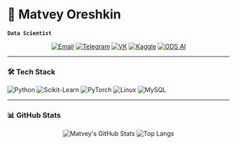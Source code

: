 # 🚀 Matvey Oreshkin
**`Data Scientist`**

<div align="center">
  
[![Email](https://img.shields.io/badge/Gmail-D14836?style=for-the-badge&logo=gmail&logoColor=white)](mailto:matveyoreshkin2005@gmail.com)
[![Telegram](https://img.shields.io/badge/Telegram-2CA5E0?style=for-the-badge&logo=telegram&logoColor=white)](https://t.me/jwusuhe)
[![VK](https://img.shields.io/badge/VK-0077FF?style=for-the-badge&logo=vk&logoColor=white)](https://vk.com/matveyoreshkin)
[![Kaggle](https://img.shields.io/badge/Kaggle-20BEFF?style=for-the-badge&logo=kaggle&logoColor=white)](https://www.kaggle.com/matveyyoreshkin)
[![ODS AI](https://img.shields.io/badge/ODS_AI-000000?style=for-the-badge&logo=open-data-science&logoColor=white)](https://ods.ai/users/w26731376d287)
  
</div>

---

### 🛠 **Tech Stack**
![Python](https://img.shields.io/badge/Python-3776AB?style=for-the-plastic&logo=python&logoColor=white)
![Scikit-Learn](https://img.shields.io/badge/Scikit_Learn-FF9E0F?style=for-the-plastic&logo=scikit-learn&logoColor=white)
![PyTorch](https://img.shields.io/badge/PyTorch-EE4C2C?style=for-the-plastic&logo=pytorch&logoColor=white)
![Linux](https://img.shields.io/badge/Linux-FCC624?style=for-the-plastic&logo=linux&logoColor=black)
![MySQL](https://img.shields.io/badge/MySQL-4479A1?style=for-the-plastic&logo=mysql&logoColor=white)

---

### 📊 **GitHub Stats**
<div align="center">
  
![Matvey's GitHub Stats](https://github-readme-stats.vercel.app/api?username=MatveyOreshkinn&show_icons=true&theme=radical&hide_border=true&bg_color=0D1117)
![Top Langs](https://github-readme-stats.vercel.app/api/top-langs/?username=MatveyOreshkinn&layout=compact&theme=radical&hide_border=true&bg_color=0D1117)
  
</div>


